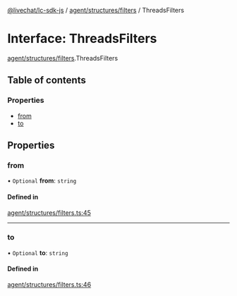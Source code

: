 [@livechat/lc-sdk-js](../README.md) / [agent/structures/filters](../modules/agent_structures_filters.md) / ThreadsFilters

# Interface: ThreadsFilters

[agent/structures/filters](../modules/agent_structures_filters.md).ThreadsFilters

## Table of contents

### Properties

- [from](agent_structures_filters.ThreadsFilters.md#from)
- [to](agent_structures_filters.ThreadsFilters.md#to)

## Properties

### from

• `Optional` **from**: `string`

#### Defined in

[agent/structures/filters.ts:45](https://github.com/livechat/lc-sdk-js/blob/25e113d/src/agent/structures/filters.ts#L45)

___

### to

• `Optional` **to**: `string`

#### Defined in

[agent/structures/filters.ts:46](https://github.com/livechat/lc-sdk-js/blob/25e113d/src/agent/structures/filters.ts#L46)

